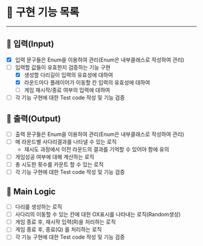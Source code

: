 🌟 구현 기능 목록
===
---
## 🔑 입력(Input)
 - [x] 입력 문구들은 Enum을 이용하여 관리(Enum은 내부클래스로 작성하여 관리)
 - [ ] 입력할 값들이 유효한지 검증하는 기능 구현
   - [x] 생성할 다리길이 입력의 유효성에 대하여
   - [x] 라운드마다 플레이어가 이동할 칸 입력의 유효성에 대하여
   - [ ] 게임 재시작/종료 여부의 입력에 대하여
 - [ ] 각 기능 구현에 대한 Test code 작성 및 기능 검증

## 🔑 출력(Output)
- [ ] 출력 문구들은 Enum을 이용하여 관리(Enum은 내부클래스로 작성하여 관리)
- [ ] 매 라운드별 사다리결과를 나타낼 수 있는 로직
  - 재시도 과정에서 이전 라운드의 결과를 기억할 수 있어야 함에 유의
- [ ] 게임성공 여부에 대해 계산하는 로직
- [ ] 총 시도한 횟수를 카운트 할 수 있는 로직
- [ ] 각 기능 구현에 대한 Test code 작성 및 기능 검증

## 🔑 Main Logic
 - [ ] 다리를 생성하는 로직
 - [ ] 사다리의 이동할 수 있는 칸에 대한 OX표시를 나타내는 로직(Random생성)
 - [ ] 게임 종료 후, 재시작 입력(R)을 처리하는 로직
 - [ ] 게임 종료 후, 종료(Q) 를 처리하는 로직
 - [ ] 각 기능 구현에 대한 Test code 작성 및 기능 검증